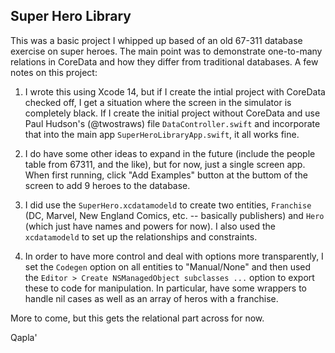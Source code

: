 Super Hero Library
---

This was a basic project I whipped up based of an old 67-311 database exercise on super heroes.  The main point was to demonstrate one-to-many relations in CoreData and how they differ from traditional databases.  A few notes on this project:

1. I wrote this using Xcode 14, but if I create the intial project with CoreData checked off, I get a situation where the screen in the simulator is completely black.  If I create the initial project without CoreData and use Paul Hudson's (@twostraws) file `DataController.swift` and incorporate that into the main app `SuperHeroLibraryApp.swift`, it all works fine.

1. I do have some other ideas to expand in the future (include the people table from 67311, and the like), but for now, just a single screen app. When first running, click "Add Examples" button at the buttom of the screen to add 9 heroes to the database.

1. I did use the `SuperHero.xcdatamodeld` to create two entities, `Franchise` (DC, Marvel, New England Comics, etc. -- basically publishers) and `Hero` (which just have names and powers for now).  I also used the `xcdatamodeld` to set up the relationships and constraints.

1. In order to have more control and deal with options more transparently, I set the `Codegen` option on all entities to "Manual/None" and then used the `Editor > Create NSManagedObject subclasses ...` option to export these to code for manipulation.  In particular, have some wrappers to handle nil cases as well as an array of heros with a franchise.

More to come, but this gets the relational part across for now.

Qapla'